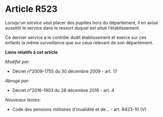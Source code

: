 # Article R523

Lorsqu'un service veut placer des pupilles hors du département, il en avise aussitôt le service dans le ressort duquel est
situé l'établissement.

Ce dernier service a le contrôle dudit établissement et exerce sur ces enfants la même surveillance que sur ceux relevant de
son département.

**Liens relatifs à cet article**

_Modifié par_:

  - Décret n°2009-1755 du 30 décembre 2009 - art. 17

_Abrogé par_:

  - Décret n°2016-1903 du 28 décembre 2016 - art. 4

_Nouveaux textes_:

  - Code des pensions militaires d'invalidité et de... - art. R423-10 (V)
